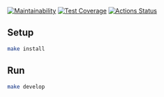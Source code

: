 [![Maintainability](https://api.codeclimate.com/v1/badges/dcd77d1959e752958be2/maintainability)](https://codeclimate.com/github/ivanprotsko/fullstack-javascript-project-11/maintainability) [![Test Coverage](https://api.codeclimate.com/v1/badges/dcd77d1959e752958be2/test_coverage)](https://codeclimate.com/github/ivanprotsko/fullstack-javascript-project-11/test_coverage) [![Actions Status](https://github.com/ivanprotsko/fullstack-javascript-project-11/workflows/hexlet-check/badge.svg)](https://github.com/ivanprotsko/fullstack-javascript-project-46/actions)

## Setup

```sh
make install
```

## Run

```sh
make develop
```
